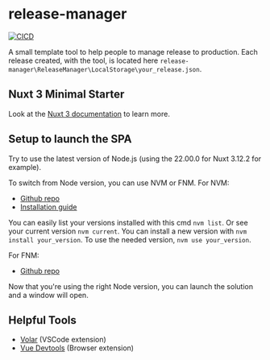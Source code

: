 # release-manager

[![CICD](https://github.com/PABERTHIER/release-manager/actions/workflows/build.yml/badge.svg)](https://github.com/PABERTHIER/release-manager/actions/workflows/build.yml)

A small template tool to help people to manage release to production.
Each release created, with the tool, is located here `release-manager\ReleaseManager\LocalStorage\your_release.json`.

## Nuxt 3 Minimal Starter

Look at the [Nuxt 3 documentation](https://nuxt.com/docs/getting-started/introduction) to learn more.

## Setup to launch the SPA

Try to use the latest version of Node.js (using the 22.00.0 for Nuxt 3.12.2 for example).

To switch from Node version, you can use NVM or FNM.
For NVM:

- [Github repo](https://github.com/coreybutler/nvm-windows#readme)
- [Installation guide](https://www.freecodecamp.org/news/node-version-manager-nvm-install-guide/)

You can easily list your versions installed with this cmd ```nvm list```.
Or see your current version ```nvm current```.
You can install a new version with ```nvm install your_version```.
To use the needed version, ```nvm use your_version```.

For FNM:

- [Github repo](https://github.com/Schniz/fnm)

Now that you're using the right Node version, you can launch the solution and a window will open.

## Helpful Tools

- [Volar](https://marketplace.visualstudio.com/items?itemName=Vue.volar) (VSCode extension)
- [Vue Devtools](https://devtools.vuejs.org/) (Browser extension)
